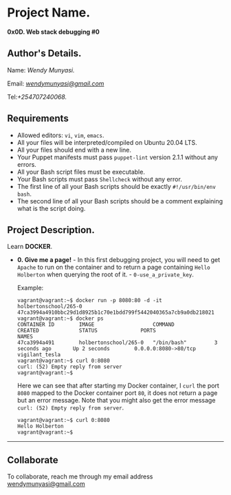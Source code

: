 # Project Name.
**0x0D. Web stack debugging #0**

## Author's Details.
Name: *Wendy Munyasi.*

Email: *wendymunyasi@gmail.com*

Tel:*+254707240068.*

##  Requirements

*   Allowed editors: `vi`, `vim`, `emacs`.
*   All your files will be interpreted/compiled on Ubuntu 20.04 LTS.
*   All your files should end with a new line.
*   Your Puppet manifests must pass `puppet-lint` version 2.1.1 without any errors.
*   All your Bash script files must be executable.
*   Your Bash scripts must pass `Shellcheck` without any error.
*   The first line of all your Bash scripts should be exactly `#!/usr/bin/env bash`.
*   The second line of all your Bash scripts should be a comment explaining what is the script doing.


## Project Description.
Learn **DOCKER**.


* **0. Give me a page!** - In this first debugging project, you will need to get `Apache` to run on the container and to return a page containing `Hello Holberton` when querying the root of it. - `0-use_a_private_key`.

  Example:
  ```
  vagrant@vagrant:~$ docker run -p 8080:80 -d -it holbertonschool/265-0
  47ca3994a4910bbc29d1d8925b1c70e1bdd799f5442040365a7cb9a0db218021
  vagrant@vagrant:~$ docker ps
  CONTAINER ID        IMAGE                   COMMAND             CREATED             STATUS              PORTS                  NAMES
  47ca3994a491        holbertonschool/265-0   "/bin/bash"         3 seconds ago       Up 2 seconds        0.0.0.0:8080->80/tcp   vigilant_tesla
  vagrant@vagrant:~$ curl 0:8080
  curl: (52) Empty reply from server
  vagrant@vagrant:~$
  ```

  Here we can see that after starting my Docker container, I `curl` the port `8080` mapped to the Docker container port `80`, it does not return a page but an error message. Note that you might also get the error message `curl: (52) Empty reply from server`.

  ```
  vagrant@vagrant:~$ curl 0:8080
  Hello Holberton
  vagrant@vagrant:~$
  ```
---


## Collaborate

To collaborate, reach me through my email address wendymunyasi@gmail.com
